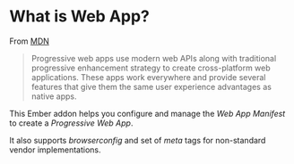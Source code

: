 # What is Web App?

From [MDN](https://developer.mozilla.org/en-US/docs/Web/Progressive_web_apps)

> Progressive web apps use modern web APIs along with traditional progressive enhancement strategy to create cross-platform web applications. These apps work everywhere and provide several features that give them the same user experience advantages as native apps.

This Ember addon helps you configure and manage the _Web App Manifest_ to create a _Progressive Web App_.

It also supports _browserconfig_ and set of _meta_ tags for non-standard vendor implementations.
